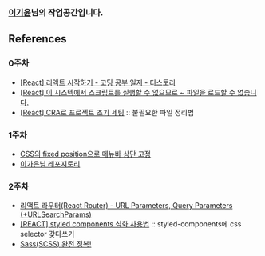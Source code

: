 ### [이기윤](https://github.com/bubbletea03)님의 작업공간입니다.

## References

### 0주차
- [[React] 리액트 시작하기 - 코딩 공부 일지 - 티스토리](https://cocoon1787.tistory.com/771)
- [[React] 이 시스템에서 스크립트를 실행할 수 없으므로 ~ 파일을 로드할 수 없습니다.](https://joonpyo-hong.tistory.com/entry/React-%EC%9D%B4-%EC%8B%9C%EC%8A%A4%ED%85%9C%EC%97%90%EC%84%9C-%EC%8A%A4%ED%81%AC%EB%A6%BD%ED%8A%B8%EB%A5%BC-%EC%8B%A4%ED%96%89%ED%95%A0-%EC%88%98-%EC%97%86%EC%9C%BC%EB%AF%80%EB%A1%9C-%ED%8C%8C%EC%9D%BC%EC%9D%84-%EB%A1%9C%EB%93%9C%ED%95%A0-%EC%88%98-%EC%97%86%EC%8A%B5%EB%8B%88%EB%8B%A4)
- [[React] CRA로 프로젝트 초기 세팅](https://rrecoder.tistory.com/110)
:: 불필요한 파일 정리법

### 1주차
- [CSS의 fixed position으로 메뉴바 상단 고정](https://www.daleseo.com/css-position-fixed-navigation/)
- [이가은님 레포지토리](https://github.com/gaeunnlee/react-study-carrot-market/tree/gaeunnlee_week_1/react_project/src)

### 2주차
- [리액트 라우터(React Router) - URL Parameters, Query Parameters (+URLSearchParams)](https://velog.io/@wiostz98kr/TIL51-l-React-Router-3%ED%83%84)
- [[REACT] styled components 심화 사용법](https://sso-feeling.tistory.com/576)
:: styled-components에 css selector 갖다쓰기
- [Sass(SCSS) 완전 정복!](https://heropy.blog/2018/01/31/sass/)